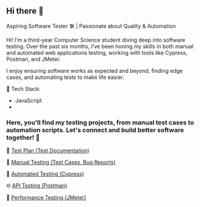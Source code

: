 ## Hi there 👋
Aspiring Software Tester 🛠️ | Passionate about Quality & Automation

Hi! I'm a third-year Computer Science student diving deep into software testing. Over the past six months, I’ve been honing my skills in both manual and automated web applications testing, working with tools like Cypress, Postman, and JMeter.

I enjoy ensuring software works as expected and beyond, finding edge cases, and automating tests to make life easier.

🔧 Tech Stack:
- JavaScript
- 

### Here, you'll find my testing projects, from manual test cases to automation scripts. Let's connect and build better software together! 🚀
📌 [Test Plan (Test Documentation)](https://github.com/kamknap/Test-Plan)

📝 [Manual Testing (Test Cases, Bug Reports)](https://github.com/kamknap/Manual-Testing)

🤖 [Automated Testing (Cypress)](https://github.com/kamknap/Automated-Testing)

🌐 [API Testing (Postman)](https://github.com/kamknap/API-Testing) 

🚀 [Performance Testing (JMeter)](https://github.com/kamknap/Performance-Testing)
